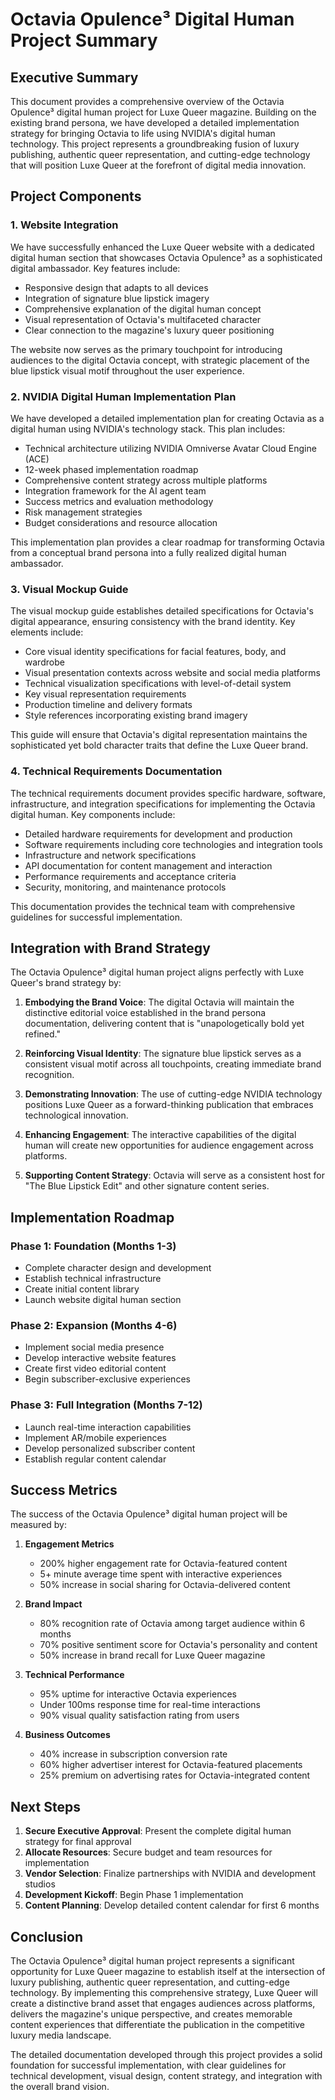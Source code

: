 # Octavia Opulence³ Digital Human Project Summary

## Executive Summary

This document provides a comprehensive overview of the Octavia Opulence³ digital human project for Luxe Queer magazine. Building on the existing brand persona, we have developed a detailed implementation strategy for bringing Octavia to life using NVIDIA's digital human technology. This project represents a groundbreaking fusion of luxury publishing, authentic queer representation, and cutting-edge technology that will position Luxe Queer at the forefront of digital media innovation.

## Project Components

### 1. Website Integration

We have successfully enhanced the Luxe Queer website with a dedicated digital human section that showcases Octavia Opulence³ as a sophisticated digital ambassador. Key features include:

- Responsive design that adapts to all devices
- Integration of signature blue lipstick imagery
- Comprehensive explanation of the digital human concept
- Visual representation of Octavia's multifaceted character
- Clear connection to the magazine's luxury queer positioning

The website now serves as the primary touchpoint for introducing audiences to the digital Octavia concept, with strategic placement of the blue lipstick visual motif throughout the user experience.

### 2. NVIDIA Digital Human Implementation Plan

We have developed a detailed implementation plan for creating Octavia as a digital human using NVIDIA's technology stack. This plan includes:

- Technical architecture utilizing NVIDIA Omniverse Avatar Cloud Engine (ACE)
- 12-week phased implementation roadmap
- Comprehensive content strategy across multiple platforms
- Integration framework for the AI agent team
- Success metrics and evaluation methodology
- Risk management strategies
- Budget considerations and resource allocation

This implementation plan provides a clear roadmap for transforming Octavia from a conceptual brand persona into a fully realized digital human ambassador.

### 3. Visual Mockup Guide

The visual mockup guide establishes detailed specifications for Octavia's digital appearance, ensuring consistency with the brand identity. Key elements include:

- Core visual identity specifications for facial features, body, and wardrobe
- Visual presentation contexts across website and social media platforms
- Technical visualization specifications with level-of-detail system
- Key visual representation requirements
- Production timeline and delivery formats
- Style references incorporating existing brand imagery

This guide will ensure that Octavia's digital representation maintains the sophisticated yet bold character traits that define the Luxe Queer brand.

### 4. Technical Requirements Documentation

The technical requirements document provides specific hardware, software, infrastructure, and integration specifications for implementing the Octavia digital human. Key components include:

- Detailed hardware requirements for development and production
- Software requirements including core technologies and integration tools
- Infrastructure and network specifications
- API documentation for content management and interaction
- Performance requirements and acceptance criteria
- Security, monitoring, and maintenance protocols

This documentation provides the technical team with comprehensive guidelines for successful implementation.

## Integration with Brand Strategy

The Octavia Opulence³ digital human project aligns perfectly with Luxe Queer's brand strategy by:

1. **Embodying the Brand Voice**: The digital Octavia will maintain the distinctive editorial voice established in the brand persona documentation, delivering content that is "unapologetically bold yet refined."

2. **Reinforcing Visual Identity**: The signature blue lipstick serves as a consistent visual motif across all touchpoints, creating immediate brand recognition.

3. **Demonstrating Innovation**: The use of cutting-edge NVIDIA technology positions Luxe Queer as a forward-thinking publication that embraces technological innovation.

4. **Enhancing Engagement**: The interactive capabilities of the digital human will create new opportunities for audience engagement across platforms.

5. **Supporting Content Strategy**: Octavia will serve as a consistent host for "The Blue Lipstick Edit" and other signature content series.

## Implementation Roadmap

### Phase 1: Foundation (Months 1-3)
- Complete character design and development
- Establish technical infrastructure
- Create initial content library
- Launch website digital human section

### Phase 2: Expansion (Months 4-6)
- Implement social media presence
- Develop interactive website features
- Create first video editorial content
- Begin subscriber-exclusive experiences

### Phase 3: Full Integration (Months 7-12)
- Launch real-time interaction capabilities
- Implement AR/mobile experiences
- Develop personalized subscriber content
- Establish regular content calendar

## Success Metrics

The success of the Octavia Opulence³ digital human project will be measured by:

1. **Engagement Metrics**
   - 200% higher engagement rate for Octavia-featured content
   - 5+ minute average time spent with interactive experiences
   - 50% increase in social sharing for Octavia-delivered content

2. **Brand Impact**
   - 80% recognition rate of Octavia among target audience within 6 months
   - 70% positive sentiment score for Octavia's personality and content
   - 50% increase in brand recall for Luxe Queer magazine

3. **Technical Performance**
   - 95% uptime for interactive Octavia experiences
   - Under 100ms response time for real-time interactions
   - 90% visual quality satisfaction rating from users

4. **Business Outcomes**
   - 40% increase in subscription conversion rate
   - 60% higher advertiser interest for Octavia-featured placements
   - 25% premium on advertising rates for Octavia-integrated content

## Next Steps

1. **Secure Executive Approval**: Present the complete digital human strategy for final approval
2. **Allocate Resources**: Secure budget and team resources for implementation
3. **Vendor Selection**: Finalize partnerships with NVIDIA and development studios
4. **Development Kickoff**: Begin Phase 1 implementation
5. **Content Planning**: Develop detailed content calendar for first 6 months

## Conclusion

The Octavia Opulence³ digital human project represents a significant opportunity for Luxe Queer magazine to establish itself at the intersection of luxury publishing, authentic queer representation, and cutting-edge technology. By implementing this comprehensive strategy, Luxe Queer will create a distinctive brand asset that engages audiences across platforms, delivers the magazine's unique perspective, and creates memorable content experiences that differentiate the publication in the competitive luxury media landscape.

The detailed documentation developed through this project provides a solid foundation for successful implementation, with clear guidelines for technical development, visual design, content strategy, and integration with the overall brand vision.
